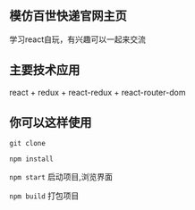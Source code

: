 ## 模仿百世快递官网主页 

学习react自玩，有兴趣可以一起来交流

## 主要技术应用

react + redux + react-redux + react-router-dom

## 你可以这样使用

`git clone `

`npm install`

`npm start`  启动项目,浏览界面

`npm build`  打包项目

